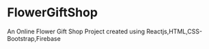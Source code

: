 # FlowerGiftShop
An Online Flower Gift Shop Project created using Reactjs,HTML,CSS-Bootstrap,Firebase
